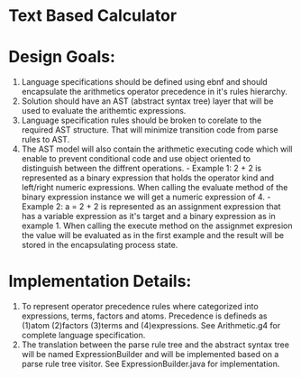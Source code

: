 # Text Based Calculator

Design Goals:
==========================
1. Language specifications should be defined using ebnf and should encapsulate
   the arithmetics operator precedence in it's rules hierarchy.
2. Solution should have an AST (abstract syntax tree) layer that will be used to 
   evaluate the arithemtic expressions. 
3. Language specification rules should be broken to corelate to the required AST
   structure. That will minimize transition code from parse rules to AST.
4. The AST model will also contain the arithmetic executing code which will
   enable to prevent conditional code and use object oriented to distinguish
   between the diffrent operations.
        - Example 1:
          2 + 2 is represented as a binary expression that holds the operator kind
          and left/right numeric expressions. When calling the evaluate method of
          the binary expression instance we will get a numeric expression of 4.
        - Example 2:
          a = 2 + 2 is represented as an assignment expression that has a variable
          expression as it's target and a binary expression as in example 1.
          When calling the execute method on the assignmet expresion the value will
          be evaluated as in the first example and the result will be stored in 
          the encapsulating process state.
   



Implementation Details:
==========================
1. To represent operator precedence rules where categorized into expressions, terms,
   factors and atoms. Precedence is defineds as (1)atom (2)factors (3)terms and (4)expressions.
   See Arithmetic.g4 for complete language specification.
2. The translation between the parse rule tree and the abstract syntax tree
   will be named ExpressionBuilder and will be implemented based on a parse rule 
   tree visitor. 
   See ExpressionBuilder.java for implementation.
